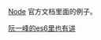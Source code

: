 [Node](https://nodejs.org/api/modules.html#modules_cycles) 官方文档里面的例子。

[阮一峰的es6里也有讲](http://es6.ruanyifeng.com/#docs/module-loader#CommonJS-%E6%A8%A1%E5%9D%97%E7%9A%84%E5%BE%AA%E7%8E%AF%E5%8A%A0%E8%BD%BD)
